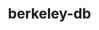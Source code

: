 ---
title: "berkeley-db"
layout: cache
categories: [package, develop-2025-04-06]
meta: {"compilers": ["apple-clang@16.0.0", "cce@18.0.0", "gcc@10.5.0", "gcc@11.1.0", "gcc@11.4.0", "gcc@12.3.0", "gcc@12.4.0", "gcc@13.2.0", "gcc@13.3.0", "gcc@7.3.1", "gcc@7.5.0", "intel-oneapi-compilers@2024.1.0", "intel-oneapi-compilers@2025.1.0"], "num_specs": 20, "num_specs_by_stack": {"aws-pcluster-neoverse_v1": 1, "aws-pcluster-x86_64_v4": 4, "bootstrap-aarch64-darwin": 1, "bootstrap-x86_64-linux-gnu": 1, "build_systems": 1, "data-vis-sdk": 1, "developer-tools-aarch64-linux-gnu": 1, "developer-tools-darwin": 1, "developer-tools-x86_64_v3-linux-gnu": 1, "e4s": 1, "e4s-cray-rhel": 1, "e4s-neoverse-v2": 1, "e4s-oneapi": 1, "e4s-rocm-external": 1, "hep": 1, "ml-darwin-aarch64-mps": 1, "ml-linux-aarch64-cpu": 1, "ml-linux-aarch64-cuda": 1, "ml-linux-x86_64-cpu": 1, "ml-linux-x86_64-cuda": 1, "ml-linux-x86_64-rocm": 1, "radiuss": 1, "radiuss-aws": 1, "radiuss-aws-aarch64": 2, "root": 20, "tutorial": 2}, "oss": ["amzn2", "centos7", "rhel8", "sequoia", "ubuntu18.04", "ubuntu20.04", "ubuntu22.04", "ubuntu24.04"], "platforms": ["darwin", "linux"], "stacks": ["aws-pcluster-neoverse_v1", "aws-pcluster-x86_64_v4", "bootstrap-aarch64-darwin", "bootstrap-x86_64-linux-gnu", "build_systems", "data-vis-sdk", "developer-tools-aarch64-linux-gnu", "developer-tools-darwin", "developer-tools-x86_64_v3-linux-gnu", "e4s", "e4s-cray-rhel", "e4s-neoverse-v2", "e4s-oneapi", "e4s-rocm-external", "hep", "ml-darwin-aarch64-mps", "ml-linux-aarch64-cpu", "ml-linux-aarch64-cuda", "ml-linux-x86_64-cpu", "ml-linux-x86_64-cuda", "ml-linux-x86_64-rocm", "radiuss", "radiuss-aws", "radiuss-aws-aarch64", "root", "tutorial"], "targets": ["aarch64", "neoverse_v1", "neoverse_v2", "x86_64_v3", "x86_64_v4"], "versions": ["18.1.40"]}
spec_details: [{"compiler": "intel-oneapi-compilers@2024.1.0", "hash": "2lrllvaolrt7b6dri4ez4pcs2zljmn4d", "os": "amzn2", "platform": "linux", "size": "-", "stacks": ["aws-pcluster-x86_64_v4", "root"], "target": "x86_64_v4", "variants": ["build_system=autotools", "+cxx", "~docs", "patches:=26090f4,b231fcc", "+stl"], "versions": ["18.1.40"]}, {"compiler": "intel-oneapi-compilers@2024.1.0", "hash": "3mrx6qqvd32sagnhoij2vhjzkivufhsw", "os": "amzn2", "platform": "linux", "size": "-", "stacks": ["aws-pcluster-x86_64_v4", "root"], "target": "x86_64_v3", "variants": ["build_system=autotools", "+cxx", "~docs", "patches:=26090f4,b231fcc", "+stl"], "versions": ["18.1.40"]}, {"compiler": "gcc@13.2.0", "hash": "5gba4rl4blkzwbbvo7xeo42s75xbqw43", "os": "ubuntu24.04", "platform": "linux", "size": "-", "stacks": ["bootstrap-x86_64-linux-gnu", "ml-linux-x86_64-cpu", "ml-linux-x86_64-cuda", "ml-linux-x86_64-rocm", "root"], "target": "x86_64_v3", "variants": ["build_system=autotools", "+cxx", "~docs", "patches:=26090f4,b231fcc", "+stl"], "versions": ["18.1.40"]}, {"compiler": "apple-clang@16.0.0", "hash": "7qkn3xaah3bukfui6pzqpwatsf4u4c7q", "os": "sequoia", "platform": "darwin", "size": "-", "stacks": ["bootstrap-aarch64-darwin", "developer-tools-darwin", "ml-darwin-aarch64-mps", "root"], "target": "aarch64", "variants": ["build_system=autotools", "+cxx", "~docs", "patches:=26090f4,b231fcc", "+stl"], "versions": ["18.1.40"]}, {"compiler": "gcc@11.4.0", "hash": "dixz44gqw2wjnl6q2dhgx2q35uza7yhm", "os": "ubuntu22.04", "platform": "linux", "size": "-", "stacks": ["e4s-neoverse-v2", "root"], "target": "neoverse_v2", "variants": ["build_system=autotools", "+cxx", "~docs", "patches:=26090f4,b231fcc", "+stl"], "versions": ["18.1.40"]}, {"compiler": "gcc@7.3.1", "hash": "e7e5bl3lka6iht7rgamr3eparwjxsgbq", "os": "amzn2", "platform": "linux", "size": "-", "stacks": ["radiuss-aws", "root"], "target": "x86_64_v3", "variants": ["build_system=autotools", "+cxx", "~docs", "patches:=26090f4,b231fcc", "+stl"], "versions": ["18.1.40"]}, {"compiler": "gcc@11.1.0", "hash": "gajhwwnu7rm6gedbrmeqjbj2kvldw3dv", "os": "ubuntu20.04", "platform": "linux", "size": "-", "stacks": ["data-vis-sdk", "root"], "target": "x86_64_v3", "variants": ["build_system=autotools", "+cxx", "~docs", "patches:=26090f4,b231fcc", "+stl"], "versions": ["18.1.40"]}, {"compiler": "cce@18.0.0", "hash": "hmxkivi4gcif4ejcysjl5qopfv3yb5u5", "os": "rhel8", "platform": "linux", "size": "-", "stacks": ["e4s-cray-rhel", "root"], "target": "x86_64_v3", "variants": ["build_system=autotools", "+cxx", "~docs", "patches:=26090f4,b231fcc", "+stl"], "versions": ["18.1.40"]}, {"compiler": "intel-oneapi-compilers@2024.1.0", "hash": "jmrihmp7ks3lq6ns5txwx3mnt5iy3vze", "os": "amzn2", "platform": "linux", "size": "-", "stacks": ["aws-pcluster-x86_64_v4", "root"], "target": "x86_64_v4", "variants": ["build_system=autotools", "+cxx", "~docs", "patches:=26090f4,b231fcc", "+stl"], "versions": ["18.1.40"]}, {"compiler": "gcc@12.4.0", "hash": "lf5rexo7e435q3w7r5onrrzco2hcl2oc", "os": "amzn2", "platform": "linux", "size": "-", "stacks": ["aws-pcluster-neoverse_v1", "root"], "target": "neoverse_v1", "variants": ["build_system=autotools", "+cxx", "~docs", "patches:=26090f4,b231fcc", "+stl"], "versions": ["18.1.40"]}, {"compiler": "gcc@7.5.0", "hash": "mwvzswv7zrs32nz2jjinwg7qwwejnjad", "os": "ubuntu18.04", "platform": "linux", "size": "-", "stacks": ["build_systems", "radiuss", "root"], "target": "x86_64_v3", "variants": ["build_system=autotools", "+cxx", "~docs", "patches:=26090f4,b231fcc", "+stl"], "versions": ["18.1.40"]}, {"compiler": "gcc@10.5.0", "hash": "onf2qb7hfu3u5vvr6lch2zwxuykypzhd", "os": "centos7", "platform": "linux", "size": "-", "stacks": ["developer-tools-x86_64_v3-linux-gnu", "root"], "target": "x86_64_v3", "variants": ["build_system=autotools", "+cxx", "~docs", "patches:=26090f4,b231fcc", "+stl"], "versions": ["18.1.40"]}, {"compiler": "gcc@7.3.1", "hash": "owytg2riq4eyr2rz24bqlwe72outttle", "os": "amzn2", "platform": "linux", "size": "-", "stacks": ["radiuss-aws-aarch64", "root"], "target": "aarch64", "variants": ["build_system=autotools", "+cxx", "~docs", "patches:=26090f4,b231fcc", "+stl"], "versions": ["18.1.40"]}, {"compiler": "gcc@13.2.0", "hash": "ruiy5n547vhdbgezdxbipubtikexxn5p", "os": "ubuntu24.04", "platform": "linux", "size": "-", "stacks": ["ml-linux-aarch64-cpu", "ml-linux-aarch64-cuda", "root"], "target": "aarch64", "variants": ["build_system=autotools", "+cxx", "~docs", "patches:=26090f4,b231fcc", "+stl"], "versions": ["18.1.40"]}, {"compiler": "gcc@12.3.0", "hash": "ug5nxedbuj4r4ajzkyxrxhcuanc3heex", "os": "ubuntu22.04", "platform": "linux", "size": "-", "stacks": ["root", "tutorial"], "target": "x86_64_v3", "variants": ["build_system=autotools", "+cxx", "~docs", "patches:=26090f4,b231fcc", "+stl"], "versions": ["18.1.40"]}, {"compiler": "intel-oneapi-compilers@2025.1.0", "hash": "uofqdzmme6rttbrqnitrojtpbwwhpkj4", "os": "ubuntu22.04", "platform": "linux", "size": "-", "stacks": ["e4s-oneapi", "root"], "target": "x86_64_v3", "variants": ["build_system=autotools", "+cxx", "~docs", "patches:=26090f4,b231fcc", "+stl"], "versions": ["18.1.40"]}, {"compiler": "gcc@11.4.0", "hash": "wkeibeovqdvowakoqcqrxrwhmv5c2hb3", "os": "ubuntu22.04", "platform": "linux", "size": "-", "stacks": ["e4s", "e4s-rocm-external", "hep", "root", "tutorial"], "target": "x86_64_v3", "variants": ["build_system=autotools", "+cxx", "~docs", "patches:=26090f4,b231fcc", "+stl"], "versions": ["18.1.40"]}, {"compiler": "intel-oneapi-compilers@2024.1.0", "hash": "xn75jhkl6fqctbkkepvofxdtp7hemjmm", "os": "amzn2", "platform": "linux", "size": "-", "stacks": ["aws-pcluster-x86_64_v4", "root"], "target": "x86_64_v3", "variants": ["build_system=autotools", "+cxx", "~docs", "patches:=26090f4,b231fcc", "+stl"], "versions": ["18.1.40"]}, {"compiler": "gcc@7.3.1", "hash": "yviajqfnk4ngeb7c6bdndwt2oafym3ie", "os": "amzn2", "platform": "linux", "size": "-", "stacks": ["radiuss-aws-aarch64", "root"], "target": "neoverse_v2", "variants": ["build_system=autotools", "+cxx", "~docs", "patches:=26090f4,b231fcc", "+stl"], "versions": ["18.1.40"]}, {"compiler": "gcc@13.3.0", "hash": "zyid42zagq7pnzgylzqio3rbjesntlad", "os": "rhel8", "platform": "linux", "size": "-", "stacks": ["developer-tools-aarch64-linux-gnu", "root"], "target": "aarch64", "variants": ["build_system=autotools", "+cxx", "~docs", "patches:=26090f4,b231fcc", "+stl"], "versions": ["18.1.40"]}]
---